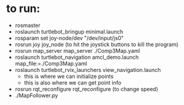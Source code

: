 # to run:
* rosmaster
* roslaunch turtlebot_bringup minimal.launch
* rosparam set joy-node/dev "/dev/input/js0"
* rosrun joy joy_node (to hit the joystick buttons to kill the program)
* rosrun map_server map_server ./Comp3Map.yaml
* roslaunch turtlebot_navigation amcl_demo.launch map_file:=./Comp3Map.yaml
* roslaunch turtlebot_rvix_launchers view_navigation.launch
    * this is where we can initialize points
    * this is also where we can get point info
* rosrun rqt_reconfigure rqt_reconfigure (to change speed)
* ./MapFollower.py
